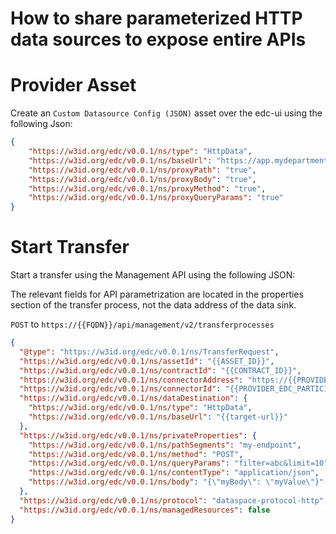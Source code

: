How to share parameterized HTTP data sources to expose entire APIs
========

Provider Asset
========
Create an `Custom Datasource Config (JSON)` asset over the edc-ui using the following Json:
```json
{
    "https://w3id.org/edc/v0.0.1/ns/type": "HttpData",
    "https://w3id.org/edc/v0.0.1/ns/baseUrl": "https://app.mydepartment.myorg.com/api",
    "https://w3id.org/edc/v0.0.1/ns/proxyPath": "true",
    "https://w3id.org/edc/v0.0.1/ns/proxyBody": "true",
    "https://w3id.org/edc/v0.0.1/ns/proxyMethod": "true",
    "https://w3id.org/edc/v0.0.1/ns/proxyQueryParams": "true"
}
```

Start Transfer
========
Start a transfer using the Management API using the following JSON:

The relevant fields for API parametrization are located in the properties section of the transfer process, 
not the data address of the data sink.

`POST` to `https://{{FQDN}}/api/management/v2/transferprocesses`
```json
{
  "@type": "https://w3id.org/edc/v0.0.1/ns/TransferRequest",
  "https://w3id.org/edc/v0.0.1/ns/assetId": "{{ASSET_ID}}",
  "https://w3id.org/edc/v0.0.1/ns/contractId": "{{CONTRACT_ID}}",
  "https://w3id.org/edc/v0.0.1/ns/connectorAddress": "https://{{PROVIDER_EDC_FQDN}}/api/dsp",
  "https://w3id.org/edc/v0.0.1/ns/connectorId": "{{PROVIDER_EDC_PARTICIPANT_ID}}",
  "https://w3id.org/edc/v0.0.1/ns/dataDestination": {
    "https://w3id.org/edc/v0.0.1/ns/type": "HttpData",
    "https://w3id.org/edc/v0.0.1/ns/baseUrl": "{{target-url}}"
  },
  "https://w3id.org/edc/v0.0.1/ns/privateProperties": {
    "https://w3id.org/edc/v0.0.1/ns/pathSegments": "my-endpoint",
    "https://w3id.org/edc/v0.0.1/ns/method": "POST",
    "https://w3id.org/edc/v0.0.1/ns/queryParams": "filter=abc&limit=10",
    "https://w3id.org/edc/v0.0.1/ns/contentType": "application/json",
    "https://w3id.org/edc/v0.0.1/ns/body": "{\"myBody\": \"myValue\"}"
  },
  "https://w3id.org/edc/v0.0.1/ns/protocol": "dataspace-protocol-http",
  "https://w3id.org/edc/v0.0.1/ns/managedResources": false
}
```

